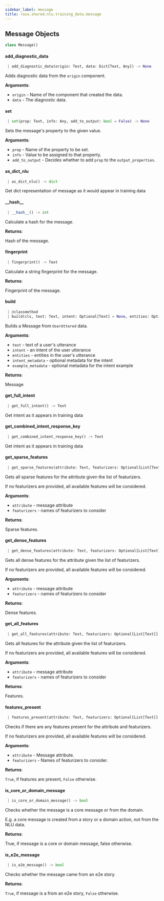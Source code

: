 ```yaml
---
sidebar_label: message
title: rasa.shared.nlu.training_data.message
---
```


## Message Objects

```python
class Message()
```

#### add\_diagnostic\_data

```python
 | add_diagnostic_data(origin: Text, data: Dict[Text, Any]) -> None
```

Adds diagnostic data from the `origin` component.

**Arguments**:

- `origin` - Name of the component that created the data.
- `data` - The diagnostic data.

#### set

```python
 | set(prop: Text, info: Any, add_to_output: bool = False) -> None
```

Sets the message&#x27;s property to the given value.

**Arguments**:

- `prop` - Name of the property to be set.
- `info` - Value to be assigned to that property.
- `add_to_output` - Decides whether to add `prop` to the `output_properties`.

#### as\_dict\_nlu

```python
 | as_dict_nlu() -> dict
```

Get dict representation of message as it would appear in training data

#### \_\_hash\_\_

```python
 | __hash__() -> int
```

Calculate a hash for the message.

**Returns**:

  Hash of the message.

#### fingerprint

```python
 | fingerprint() -> Text
```

Calculate a string fingerprint for the message.

**Returns**:

  Fingerprint of the message.

#### build

```python
 | @classmethod
 | build(cls, text: Text, intent: Optional[Text] = None, entities: Optional[List[Dict[Text, Any]]] = None, intent_metadata: Optional[Any] = None, example_metadata: Optional[Any] = None, **kwargs: Any, ,) -> "Message"
```

Builds a Message from `UserUttered` data.

**Arguments**:

- `text` - text of a user&#x27;s utterance
- `intent` - an intent of the user utterance
- `entities` - entities in the user&#x27;s utterance
- `intent_metadata` - optional metadata for the intent
- `example_metadata` - optional metadata for the intent example
  

**Returns**:

  Message

#### get\_full\_intent

```python
 | get_full_intent() -> Text
```

Get intent as it appears in training data

#### get\_combined\_intent\_response\_key

```python
 | get_combined_intent_response_key() -> Text
```

Get intent as it appears in training data

#### get\_sparse\_features

```python
 | get_sparse_features(attribute: Text, featurizers: Optional[List[Text]] = None) -> Tuple[Optional["Features"], Optional["Features"]]
```

Gets all sparse features for the attribute given the list of featurizers.

If no featurizers are provided, all available features will be considered.

**Arguments**:

- `attribute` - message attribute
- `featurizers` - names of featurizers to consider
  

**Returns**:

  Sparse features.

#### get\_dense\_features

```python
 | get_dense_features(attribute: Text, featurizers: Optional[List[Text]] = None) -> Tuple[Optional["Features"], Optional["Features"]]
```

Gets all dense features for the attribute given the list of featurizers.

If no featurizers are provided, all available features will be considered.

**Arguments**:

- `attribute` - message attribute
- `featurizers` - names of featurizers to consider
  

**Returns**:

  Dense features.

#### get\_all\_features

```python
 | get_all_features(attribute: Text, featurizers: Optional[List[Text]] = None) -> List["Features"]
```

Gets all features for the attribute given the list of featurizers.

If no featurizers are provided, all available features will be considered.

**Arguments**:

- `attribute` - message attribute
- `featurizers` - names of featurizers to consider
  

**Returns**:

  Features.

#### features\_present

```python
 | features_present(attribute: Text, featurizers: Optional[List[Text]] = None) -> bool
```

Checks if there are any features present for the attribute and featurizers.

If no featurizers are provided, all available features will be considered.

**Arguments**:

- `attribute` - Message attribute.
- `featurizers` - Names of featurizers to consider.
  

**Returns**:

  ``True``, if features are present, ``False`` otherwise.

#### is\_core\_or\_domain\_message

```python
 | is_core_or_domain_message() -> bool
```

Checks whether the message is a core message or from the domain.

E.g. a core message is created from a story or a domain action,
not from the NLU data.

**Returns**:

  True, if message is a core or domain message, false otherwise.

#### is\_e2e\_message

```python
 | is_e2e_message() -> bool
```

Checks whether the message came from an e2e story.

**Returns**:

  `True`, if message is a from an e2e story, `False` otherwise.

